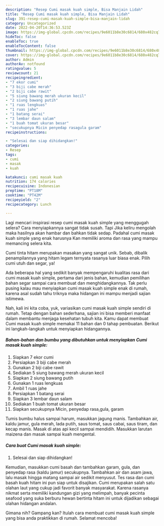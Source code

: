 ```yaml
---
description: "Resep Cumi masak kuah simple, Bisa Manjain Lidah"
title: "Resep Cumi masak kuah simple, Bisa Manjain Lidah"
slug: 391-resep-cumi-masak-kuah-simple-bisa-manjain-lidah
category: Uncategorized
date: 2022-04-20T14:36:53.523Z
image: https://img-global.cpcdn.com/recipes/9e6011b8e30c6814/680x482cq70/cumi-masak-kuah-simple-foto-resep-utama.jpg
hideToc: false
enableToc: true
enableTocContent: false
thumbnail: https://img-global.cpcdn.com/recipes/9e6011b8e30c6814/680x482cq70/cumi-masak-kuah-simple-foto-resep-utama.jpg
cover: https://img-global.cpcdn.com/recipes/9e6011b8e30c6814/680x482cq70/cumi-masak-kuah-simple-foto-resep-utama.jpg
author: Admin
authorAv: notfound
ratingvalue: 5
reviewcount: 21
recipeingredient:
- "7 ekor cumi"
- "3 biji cabe merah"
- "2 biji cabe rawit"
- "5 siung bawang merah ukuran kecil"
- "2 siung bawang putih"
- "1 ruas lengkuas"
- "1 ruas jahe"
- "1 batang serai"
- "3 lembar daun salam"
- "1 buah tomat ukuran besar"
- "secukupnya Micin penyedap rasagula garam"
recipeinstructions:

- "Selesai dan siap dihidangkan!"
categories:
- Resep
tags:
- cumi
- masak
- kuah

katakunci: cumi masak kuah 
nutrition: 174 calories
recipecuisine: Indonesian
preptime: "PT18M"
cooktime: "PT42M"
recipeyield: "2"
recipecategory: Lunch

---
```



Lagi mencari inspirasi resep cumi masak kuah simple yang menggugah selera? Cara menyiapkannya sangat tidak susah. Tapi Jika keliru mengolah maka hasilnya akan hambar dan bahkan tidak sedap. Padahal cumi masak kuah simple yang enak harusnya Kan memiliki aroma dan rasa yang mampu memancing selera kita.


Cumi tinta hitam merupakan masakan yang sangat unik. Sebab, dibalik penampilannya yang hitam legam ternyata rasanya luar biasa enak. Pilih cumi utuh dan segar, ya!

Ada beberapa hal yang sedikit banyak mempengaruhi kualitas rasa dari cumi masak kuah simple, pertama dari jenis bahan, kemudian pemilihan bahan segar sampai cara membuat dan menghidangkannya. Tak perlu pusing kalau mau menyiapkan cumi masak kuah simple enak di rumah, karena asal sudah tahu triknya maka hidangan ini mampu menjadi sajian istimewa.


Nah, kali ini kita coba, yuk, variasikan cumi masak kuah simple sendiri di rumah. Tetap dengan bahan sederhana, sajian ini bisa memberi manfaat dalam membantu menjaga kesehatan tubuh kita. Kamu dapat membuat Cumi masak kuah simple memakai 11 bahan dan 0 tahap pembuatan. Berikut ini langkah-langkah untuk menyiapkan hidangannya.

<!--inarticleads1-->

##### Bahan-bahan dan bumbu yang dibutuhkan untuk menyiapkan Cumi masak kuah simple:

1. Siapkan 7 ekor cumi
1. Persiapkan 3 biji cabe merah
1. Gunakan 2 biji cabe rawit
1. Sediakan 5 siung bawang merah ukuran kecil
1. Siapkan 2 siung bawang putih
1. Gunakan 1 ruas lengkuas
1. Ambil 1 ruas jahe
1. Persiapkan 1 batang serai
1. Siapkan 3 lembar daun salam
1. Sediakan 1 buah tomat ukuran besar
1. Siapkan secukupnya Micin, penyedap rasa,gula, garam


Tumis bumbu halus sampai harum, masukkan jagung manis. Tambahkan air, kaldu jamur, gula merah, lada putih, saus tomat, saus cabai, saus tiram, dan kecap manis. Masak di atas api kecil sampai mendidih. Masukkan larutan maizena dan masak sampai kuah mengental. 

<!--inarticleads2-->

##### Cara buat Cumi masak kuah simple:


1. Selesai dan siap dihidangkan!

Kemudian, masukkan cumi basah dan tambahkan garam, gula, dan penyedap rasa (kaldu jamur) secukupnya. Tambahkan air dan asam jawa, lalu masak hingga matang sampai air sedikit menyusut. Tes rasa dan cumi basah kuah hitam ini pun siap untuk disajikan. Cumi merupakan salah satu olahan laut yang cukup jadi favorit banyak masyarakat. Karena rasanya nikmat serta memiliki kandungan gizi yang melimpah, banyak pecinta seafood yang suka berburu hewan bertinta hitam ini untuk dijadikan sebagai olahan hidangan andalan. 

Gimana nih? Gampang kan? Itulah cara membuat cumi masak kuah simple yang bisa anda praktikkan di rumah. Selamat mencoba!
